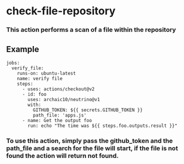 # check-file-repository
### This action performs a scan of a file within the repository

## Example
```
jobs:
  verify_file:
    runs-on: ubuntu-latest
    name: verify file
    steps:
      - uses: actions/checkout@v2
      - id: foo
        uses: archaic10/neutrino@v1
        with:
          GITHUB_TOKEN: ${{ secrets.GITHUB_TOKEN }}
          path_file: 'apps.js'
      - name: Get the output foo
        run: echo "The time was ${{ steps.foo.outputs.result }}"
```
### To use this action, simply pass the github_token and the path_file and a search for the file will start, if the file is not found the action will return not found.